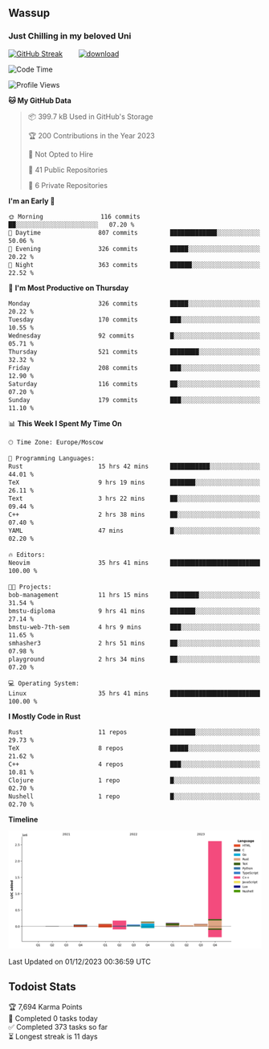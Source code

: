 ## Wassup 
### Just Chilling in my beloved Uni 

<!--
-->

[![GitHub Streak](http://github-readme-streak-stats.herokuapp.com?user=archeoss&theme=shades-of-purple&hide_border=true&date_format=j%20M%5B%20Y%5D)](https://git.io/streak-stats)&nbsp;&nbsp;&nbsp;&nbsp;&nbsp;&nbsp;&nbsp;&nbsp;[![download](https://user-images.githubusercontent.com/68448737/147796309-d8b65b1d-4dde-40d9-b03a-2b42aaa6cd43.jpeg)
](http://bmstu.ru/)

<!--START_SECTION:waka-->
![Code Time](http://img.shields.io/badge/Code%20Time-2%2C142%20hrs%2025%20mins-blue)

![Profile Views](http://img.shields.io/badge/Profile%20Views-1-blue)

**🐱 My GitHub Data** 

> 📦 399.7 kB Used in GitHub's Storage 
 > 
> 🏆 200 Contributions in the Year 2023
 > 
> 🚫 Not Opted to Hire
 > 
> 📜 41 Public Repositories 
 > 
> 🔑 6 Private Repositories 
 > 
**I'm an Early 🐤** 

```text
🌞 Morning                116 commits         ██░░░░░░░░░░░░░░░░░░░░░░░   07.20 % 
🌆 Daytime                807 commits         █████████████░░░░░░░░░░░░   50.06 % 
🌃 Evening                326 commits         █████░░░░░░░░░░░░░░░░░░░░   20.22 % 
🌙 Night                  363 commits         ██████░░░░░░░░░░░░░░░░░░░   22.52 % 
```
📅 **I'm Most Productive on Thursday** 

```text
Monday                   326 commits         █████░░░░░░░░░░░░░░░░░░░░   20.22 % 
Tuesday                  170 commits         ███░░░░░░░░░░░░░░░░░░░░░░   10.55 % 
Wednesday                92 commits          █░░░░░░░░░░░░░░░░░░░░░░░░   05.71 % 
Thursday                 521 commits         ████████░░░░░░░░░░░░░░░░░   32.32 % 
Friday                   208 commits         ███░░░░░░░░░░░░░░░░░░░░░░   12.90 % 
Saturday                 116 commits         ██░░░░░░░░░░░░░░░░░░░░░░░   07.20 % 
Sunday                   179 commits         ███░░░░░░░░░░░░░░░░░░░░░░   11.10 % 
```


📊 **This Week I Spent My Time On** 

```text
🕑︎ Time Zone: Europe/Moscow

💬 Programming Languages: 
Rust                     15 hrs 42 mins      ███████████░░░░░░░░░░░░░░   44.01 % 
TeX                      9 hrs 19 mins       ███████░░░░░░░░░░░░░░░░░░   26.11 % 
Text                     3 hrs 22 mins       ██░░░░░░░░░░░░░░░░░░░░░░░   09.44 % 
C++                      2 hrs 38 mins       ██░░░░░░░░░░░░░░░░░░░░░░░   07.40 % 
YAML                     47 mins             █░░░░░░░░░░░░░░░░░░░░░░░░   02.20 % 

🔥 Editors: 
Neovim                   35 hrs 41 mins      █████████████████████████   100.00 % 

🐱‍💻 Projects: 
bob-management           11 hrs 15 mins      ████████░░░░░░░░░░░░░░░░░   31.54 % 
bmstu-diploma            9 hrs 41 mins       ███████░░░░░░░░░░░░░░░░░░   27.14 % 
bmstu-web-7th-sem        4 hrs 9 mins        ███░░░░░░░░░░░░░░░░░░░░░░   11.65 % 
smhasher3                2 hrs 51 mins       ██░░░░░░░░░░░░░░░░░░░░░░░   07.98 % 
playground               2 hrs 34 mins       ██░░░░░░░░░░░░░░░░░░░░░░░   07.20 % 

💻 Operating System: 
Linux                    35 hrs 41 mins      █████████████████████████   100.00 % 
```

**I Mostly Code in Rust** 

```text
Rust                     11 repos            ███████░░░░░░░░░░░░░░░░░░   29.73 % 
TeX                      8 repos             █████░░░░░░░░░░░░░░░░░░░░   21.62 % 
C++                      4 repos             ███░░░░░░░░░░░░░░░░░░░░░░   10.81 % 
Clojure                  1 repo              █░░░░░░░░░░░░░░░░░░░░░░░░   02.70 % 
Nushell                  1 repo              █░░░░░░░░░░░░░░░░░░░░░░░░   02.70 % 
```



**Timeline**

![Lines of Code chart](https://raw.githubusercontent.com/archeoss/archeoss/master/assets/bar_graph.png)


 Last Updated on 01/12/2023 00:36:59 UTC
<!--END_SECTION:waka-->

## Todoist Stats

<!-- TODO-IST:START -->
🏆  7,694 Karma Points           
🌸  Completed 0 tasks today           
✅  Completed 373 tasks so far           
⏳  Longest streak is 11 days
<!-- TODO-IST:END -->
